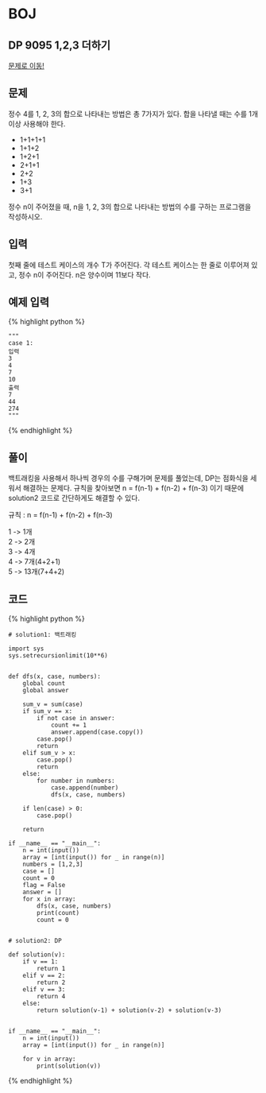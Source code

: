 # BOJ

## DP 9095 1,2,3 더하기
[문제로 이동!](https://www.acmicpc.net/problem/9095)

## 문제

정수 4를 1, 2, 3의 합으로 나타내는 방법은 총 7가지가 있다. 합을 나타낼 때는 수를 1개 이상 사용해야 한다.

- 1+1+1+1
- 1+1+2
- 1+2+1
- 2+1+1
- 2+2
- 1+3
- 3+1

정수 n이 주어졌을 때, n을 1, 2, 3의 합으로 나타내는 방법의 수를 구하는 프로그램을 작성하시오.

## 입력

첫째 줄에 테스트 케이스의 개수 T가 주어진다. 각 테스트 케이스는 한 줄로 이루어져 있고, 정수 n이 주어진다. n은 양수이며 11보다 작다.

## 예제 입력
{% highlight python %}

    """
    case 1:
    입력
    3
    4
    7
    10  
    출력
    7
    44
    274 
    """
{% endhighlight %}

## 풀이

백트래킹을 사용해서 하나씩 경우의 수를 구해가며 문제를 풀었는데, DP는 점화식을 세워서 해결하는 문제다. 규칙을 찾아보면 n = f(n-1) + f(n-2) + f(n-3) 이기 때문에 solution2 코드로 간단하게도 해결할 수 있다.

규칙 : n = f(n-1) + f(n-2) + f(n-3)

1 -> 1개<br>
2 -> 2개<br>
3 -> 4개<br>
4 -> 7개(4+2+1)<br>
5 -> 13개(7+4+2)<br>


## 코드

{% highlight python %}

    # solution1: 백트래킹

    import sys
    sys.setrecursionlimit(10**6)
    
    
    def dfs(x, case, numbers):
        global count
        global answer
    
        sum_v = sum(case)
        if sum_v == x:
            if not case in answer:
                count += 1
                answer.append(case.copy())
            case.pop()
            return
        elif sum_v > x:
            case.pop()
            return
        else:
            for number in numbers:
                case.append(number)
                dfs(x, case, numbers)
    
        if len(case) > 0:
            case.pop()
    
        return
    
    if __name__ == "__main__":
        n = int(input())
        array = [int(input()) for _ in range(n)]
        numbers = [1,2,3]
        case = []
        count = 0
        flag = False
        answer = []
        for x in array:
            dfs(x, case, numbers)
            print(count)
            count = 0


    # solution2: DP

    def solution(v):
        if v == 1:
            return 1
        elif v == 2:
            return 2
        elif v == 3:
            return 4
        else:
            return solution(v-1) + solution(v-2) + solution(v-3)
    
    
    if __name__ == "__main__":
        n = int(input())
        array = [int(input()) for _ in range(n)]
    
        for v in array:
            print(solution(v))
{% endhighlight %}